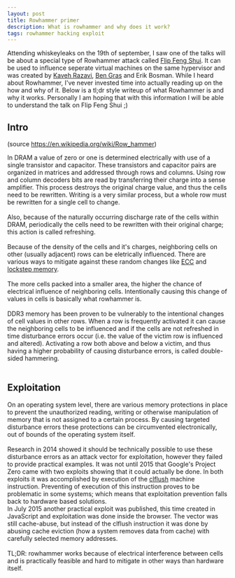 ```yaml
---
layout: post
title: Rowhammer primer
description: What is rowhammer and why does it work?
tags: rowhammer hacking exploit
---
```

Attending whiskeyleaks on the 19th of september, I saw one of the talks will be about a special type of Rowhammer attack called <a href="https://www.vusec.net/projects/flip-feng-shui/">Flip Feng Shui</a>. It can be used to influence seperate virtual machines on the same hypervisor and was created by <a href="gober">Kaveh Razavi</a>, <a href="https://twitter.com/bjg">Ben Gras</a> and Erik Bosman.
While I heard about Rowhammer, I've never invested time into actually reading up on the how and why of it. Below is a tl;dr style writeup of what Rowhammer is and why it works. Personally I am hoping that with this information I will be able to understand the talk on Flip Feng Shui ;)

 
<h2>Intro</h2>
(source <a href="https://en.wikipedia.org/wiki/Row_hammer">https://en.wikipedia.org/wiki/Row_hammer</a>)

In DRAM a value of zero or one is determined electrically with use of a single transistor and capacitor. These transistors and capacitor pairs
are organized in matrices and addressed through rows and columns. Using row and column decoders bits are read by transferring their charge into a sense amplifier.
This process destroys the original charge value, and thus the cells need to be rewritten. Writing is a very similar process, but a whole row must be
rewritten for a single cell to change.<br>
<br>
Also, because of the naturally occurring discharge rate of the cells within DRAM, periodically the cells need to be rewritten with their original charge; this action
is called refreshing.<br>
<br>
Because of the density of the cells and it's charges, neighboring cells on other (usually adjacent) rows can be eletrically influenced. There are various ways to
mitigate against these random changes like <a href="https://en.wikipedia.org/wiki/Error-correcting_code_memory">ECC</a> and
<a href="https://en.wikipedia.org/wiki/Lockstep_memory">lockstep memory</a>.<br>
<br>
The more cells packed into a smaller area, the higher the chance of electrical influence of neighboring cells. Intentionally causing this change of values in cells
is basically what rowhammer is.<br>
<br>
DDR3 memory has been proven to be vulnerably to the intentional changes of cell values in other rows. When a row is frequently activated it can cause the neighboring
cells to be influenced and if the cells are not refreshed in time disturbance errors occur (i.e. the value of the victim row is influenced and altered). Activating a row
both above and below a victim, and thus having a higher probability of causing disturbance errors, is called double-sided hammering.<br>
<br>
<h2>Exploitation</h2>
On an operating system level, there are various memory protections in place to prevent the unauthorized reading, writing or otherwise manipulation of memory that is not
assigned to a certain process. By causing targeted disturbance errors these protections can be circumvented electronically, out of bounds of the operating system itself. <br>
<br>
Research in 2014 showed it should be technically possible to use these disturbance errors as an attack vector for exploitation, however they failed to provide practical examples. It
was not until 2015 that Google's Project Zero came with two exploits showing that it could actually be done. In both exploits it was accomplished by execution of
the <a href="http://x86.renejeschke.de/html/file_module_x86_id_30.html">clflush</a> machine instruction. Preventing of execution of this instruction proves to be problematic in some
systems; which means that exploitation prevention falls back to hardware based solutions. <br>
In July 2015 another practical exploit was published, this time created in JavaScript and exploitation was done inside the browser. The vector was still cache-abuse, but instead of the
clflush instruction it was done by abusing cache eviction (how a system removes data from cache) with carefully selected memory addresses.<br>
<br>
TL;DR: rowhammer works because of electrical interference between cells and is practically feasible and hard to mitigate in other ways than hardware itself.
